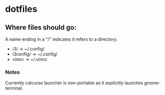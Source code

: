 dotfiles
========

Where files should go:
----------------------

A name ending in a "/" indicates it refers to a directory.
* i3/ -> ~/.config/
* i3config/ -> ~/.config/
* vimrc -> ~/.vimrc

### Notes ###
Currently calcurse launcher is non-portable as it explicitly launches gnome-terminal.
